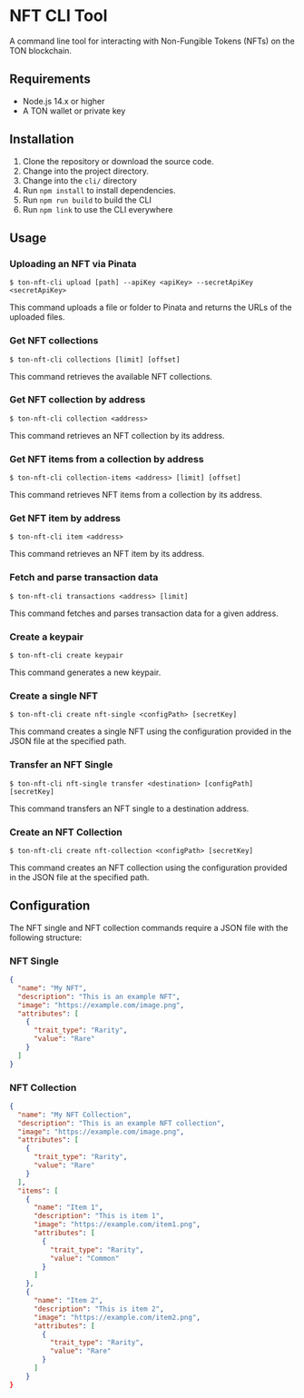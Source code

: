 # NFT CLI Tool

A command line tool for interacting with Non-Fungible Tokens (NFTs) on the TON blockchain.

## Requirements

- Node.js 14.x or higher
- A TON wallet or private key

## Installation

1. Clone the repository or download the source code.
2. Change into the project directory.
3. Change into the `cli/` directory
4. Run `npm install` to install dependencies.
5. Run `npm run build` to build the CLI
6. Run `npm link` to use the CLI everywhere

## Usage

### Uploading an NFT via Pinata

```
$ ton-nft-cli upload [path] --apiKey <apiKey> --secretApiKey <secretApiKey>
```

This command uploads a file or folder to Pinata and returns the URLs of the uploaded files.

### Get NFT collections

```
$ ton-nft-cli collections [limit] [offset]
```

This command retrieves the available NFT collections.

### Get NFT collection by address

```
$ ton-nft-cli collection <address>
```

This command retrieves an NFT collection by its address.

### Get NFT items from a collection by address

```
$ ton-nft-cli collection-items <address> [limit] [offset]
```

This command retrieves NFT items from a collection by its address.

### Get NFT item by address

```
$ ton-nft-cli item <address>
```

This command retrieves an NFT item by its address.

### Fetch and parse transaction data

```
$ ton-nft-cli transactions <address> [limit]
```

This command fetches and parses transaction data for a given address.

### Create a keypair

```
$ ton-nft-cli create keypair
```

This command generates a new keypair.

### Create a single NFT

```
$ ton-nft-cli create nft-single <configPath> [secretKey]
```

This command creates a single NFT using the configuration provided in the JSON file at the specified path.

### Transfer an NFT Single

```
$ ton-nft-cli nft-single transfer <destination> [configPath] [secretKey]
```

This command transfers an NFT single to a destination address.

### Create an NFT Collection

```
$ ton-nft-cli create nft-collection <configPath> [secretKey]
```

This command creates an NFT collection using the configuration provided in the JSON file at the specified path.

## Configuration

The NFT single and NFT collection commands require a JSON file with the following structure:

### NFT Single

```json
{
  "name": "My NFT",
  "description": "This is an example NFT",
  "image": "https://example.com/image.png",
  "attributes": [
    {
      "trait_type": "Rarity",
      "value": "Rare"
    }
  ]
}
```

### NFT Collection

```json
{
  "name": "My NFT Collection",
  "description": "This is an example NFT collection",
  "image": "https://example.com/image.png",
  "attributes": [
    {
      "trait_type": "Rarity",
      "value": "Rare"
    }
  ],
  "items": [
    {
      "name": "Item 1",
      "description": "This is item 1",
      "image": "https://example.com/item1.png",
      "attributes": [
        {
          "trait_type": "Rarity",
          "value": "Common"
        }
      ]
    },
    {
      "name": "Item 2",
      "description": "This is item 2",
      "image": "https://example.com/item2.png",
      "attributes": [
        {
          "trait_type": "Rarity",
          "value": "Rare"
        }
      ]
    }
}
```